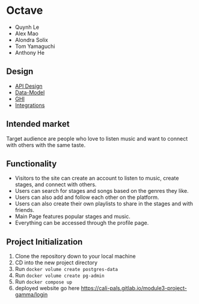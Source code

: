 # Octave
- Quynh Le
- Alex Mao
- Alondra Solix
- Tom Yamaguchi
- Anthony He
## Design
- [API Design](apis.md)
- [Data-Model](data-models.md)
- [GHI](ghi.md)
- [Integrations](integrations.md)
## Intended market
Target audience are people who love to listen music and want to connect with others with the same taste.
## Functionality
- Visitors to the site can create an account to listen to music, create stages, and connect with others.
- Users can search for stages and songs based on the genres they like.
- Users can also add and follow each other on the platform.
- Users can also create their own playlists to share in the stages and with friends.
- Main Page features popular stages and music.
- Everything can be accessed through the profile page.
## Project Initialization
1. Clone the repository down to your local machine
2. CD into the new project directory
3. Run `docker volume create postgres-data`
4. Run `docker volume create pg-admin`
5. Run `docker compose up`
6. deployed website go here https://cali-pals.gitlab.io/module3-project-gamma/login

